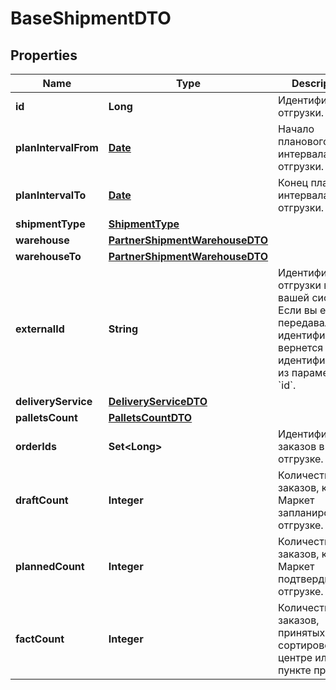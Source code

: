 

# BaseShipmentDTO

## Properties

Name | Type | Description | Notes
------------ | ------------- | ------------- | -------------
**id** | **Long** | Идентификатор отгрузки. |  [optional]
**planIntervalFrom** | [**Date**](Date.md) | Начало планового интервала отгрузки. |  [optional]
**planIntervalTo** | [**Date**](Date.md) | Конец планового интервала отгрузки. |  [optional]
**shipmentType** | [**ShipmentType**](ShipmentType.md) |  |  [optional]
**warehouse** | [**PartnerShipmentWarehouseDTO**](PartnerShipmentWarehouseDTO.md) |  |  [optional]
**warehouseTo** | [**PartnerShipmentWarehouseDTO**](PartnerShipmentWarehouseDTO.md) |  |  [optional]
**externalId** | **String** | Идентификатор отгрузки в вашей системе. Если вы еще не передавали идентификатор, вернется идентификатор из параметра &#x60;id&#x60;. |  [optional]
**deliveryService** | [**DeliveryServiceDTO**](DeliveryServiceDTO.md) |  |  [optional]
**palletsCount** | [**PalletsCountDTO**](PalletsCountDTO.md) |  |  [optional]
**orderIds** | **Set&lt;Long&gt;** | Идентификаторы заказов в отгрузке. | 
**draftCount** | **Integer** | Количество заказов, которое Маркет запланировал к отгрузке. |  [optional]
**plannedCount** | **Integer** | Количество заказов, которое Маркет подтвердил к отгрузке. |  [optional]
**factCount** | **Integer** | Количество заказов, принятых в сортировочном центре или пункте приема. |  [optional]




